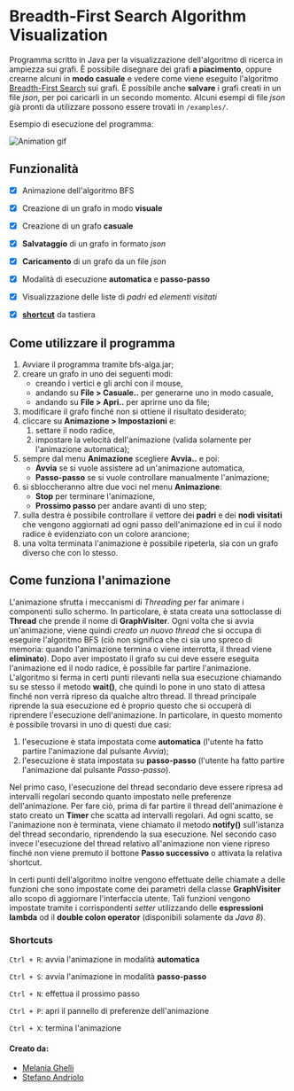 # Breadth-First Search Algorithm Visualization

Programma scritto in Java per la visualizzazione dell'algoritmo di ricerca in ampiezza sui grafi. È possibile disegnare dei grafi **a piacimento**, oppure crearne alcuni in **modo casuale** e vedere come viene eseguito l'algoritmo [Breadth-First Search](https://it.wikipedia.org/wiki/Ricerca_in_ampiezza) sui grafi. È possibile anche **salvare** i grafi creati in un file *json*, per poi caricarli in un secondo momento. Alcuni esempi di file *json* già pronti da utilizzare possono essere trovati in `/examples/`.

Esempio di esecuzione del programma:

![Animation gif](https://media.giphy.com/media/l4FGnSnmAUO50mbUk/giphy.gif)


## Funzionalità

- [x] Animazione dell'algoritmo BFS
- [x] Creazione di un grafo in modo **visuale**
- [x] Creazione di un grafo **casuale**
- [x] **Salvataggio** di un grafo in formato *json*
- [x] **Caricamento** di un grafo da un file *json*
- [x] Modalità di esecuzione **automatica** e **passo-passo**
- [x] Visualizzazione delle liste di *padri* ed *elementi visitati*
- [x] **[shortcut](https://github.com/steppp/Breadth-First-Search#shortcuts)** da tastiera


## Come utilizzare il programma

1. Avviare il programma tramite bfs-alga.jar;
2. creare un grafo in uno dei seguenti modi:
    * creando i vertici e gli archi con il mouse,
    * andando su **File > Casuale..** per generarne uno in modo casuale,
    * andando su **File > Apri..** per aprirne uno da file;
3. modificare il grafo finché non si ottiene il risultato desiderato;
4. cliccare su **Animazione > Impostazioni** e:
   1. settare il nodo radice,
   2. impostare la velocità dell'animazione (valida solamente per l'animazione automatica);
5. sempre dal menu **Animazione** scegliere **Avvia..** e poi:
    * **Avvia** se si vuole assistere ad un'animazione automatica,
    * **Passo-passo** se si vuole controllare manualmente l'animazione;
6. si sbloccheranno altre due voci nel menu **Animazione**:
    * **Stop** per terminare l'animazione,
    * **Prossimo passo** per andare avanti di uno step;
7. sulla destra è possibile controllare il vettore dei **padri** e dei **nodi visitati** che vengono aggiornati ad ogni passo dell'animazione ed in cui il nodo radice è evidenziato con un colore arancione;
8. una volta terminata l'animazione è possibile ripeterla, sia con un grafo diverso che con lo stesso.


## Come funziona l'animazione

L'animazione sfrutta i meccanismi di *Threading* per far animare i componenti sullo schermo. In particolare, è stata creata una sottoclasse di **Thread** che prende il nome di **GraphVisiter**. Ogni volta che si avvia un'animazione, viene quindi *creato un nuovo thread* che si occupa di eseguire l'algoritmo BFS (ciò non significa che ci sia uno spreco di memoria: quando l'animazione termina o viene interrotta, il thread viene **eliminato**). Dopo aver impostato il grafo su cui deve essere eseguita l'animazione ed il nodo radice, è possibile far partire l'animazione. L'algoritmo si ferma in certi punti rilevanti nella sua esecuzione chiamando su se stesso il metodo **wait()**, che quindi lo pone in uno stato di attesa finché non verrà ripreso da qualche altro thread. Il thread principale riprende la sua esecuzione ed è proprio questo che si occuperà di riprendere l'esecuzione dell'animazione. In particolare, in questo momento è possibile trovarsi in uno di questi due casi:
1. l'esecuzione è stata impostata come **automatica** (l'utente ha fatto partire l'animazione dal pulsante *Avvia*);
2. l'esecuzione è stata impostata su **passo-passo** (l'utente ha fatto partire l'animazione dal pulsante *Passo-passo*).

Nel primo caso, l'esecuzione del thread secondario deve essere ripresa ad intervalli regolari secondo quanto impostato nelle preferenze dell'animazione. Per fare ciò, prima di far partire il thread dell'animazione è stato creato un **Timer** che scatta ad intervalli regolari. Ad ogni scatto, se l'animazione non è terminata, viene chiamato il metodo **notify()** sull'istanza del thread secondario, riprendendo la sua esecuzione. Nel secondo caso invece l'esecuzione del thread relativo all'animazione non viene ripreso finché non viene premuto il bottone **Passo successivo** o attivata la relativa shortcut.

In certi punti dell'algoritmo inoltre vengono effettuate delle chiamate a delle funzioni che sono impostate come dei parametri della classe **GraphVisiter** allo scopo di aggiornare l'interfaccia utente. Tali funzioni vengono impostate tramite i corrispondenti *setter* utilizzando delle **espressioni lambda** od il **double colon operator** (disponibili solamente da *Java 8*).


### Shortcuts

`Ctrl + R`: avvia l'animazione in modalità **automatica**

`Ctrl + S`: avvia l'animazione in modalità **passo-passo**

`Ctrl + N`: effettua il prossimo passo

`Ctrl + P`: apri il pannello di preferenze dell'animazione

`Ctrl + X`: termina l'animazione


#### Creato da:
*  [Melania Ghelli](https://github.com/melastone)
*  [Stefano Andriolo](https://github.com/steppp)
